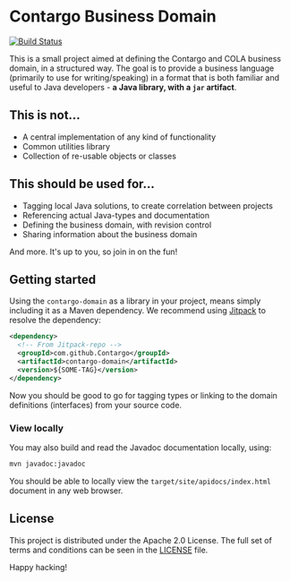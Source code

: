 Contargo Business Domain
========================

[![Build Status](https://travis-ci.org/Contargo/contargo-domain.svg?branch=master)](https://travis-ci.org/Contargo/contargo-domain)

This is a small project aimed at defining the Contargo and COLA business
domain, in a structured way. The goal is to provide a business language
(primarily to use for writing/speaking) in a format that is both
familiar and useful to Java developers - **a Java library, with a `jar`
artifact**.

## This is not...

* A central implementation of any kind of functionality
* Common utilities library
* Collection of re-usable objects or classes

## This should be used for...

* Tagging local Java solutions, to create correlation between projects
* Referencing actual Java-types and documentation
* Defining the business domain, with revision control
* Sharing information about the business domain

And more. It's up to you, so join in on the fun!

## Getting started

Using the `contargo-domain` as a library in your project, means
simply including it as a Maven dependency. We recommend using
[Jitpack](https://jitpack.io) to resolve the dependency:

```xml
<dependency>
  <!-- From Jitpack-repo -->
  <groupId>com.github.Contargo</groupId>
  <artifactId>contargo-domain</artifactId>
  <version>${SOME-TAG}</version>
</dependency>
```

Now you should be good to go for tagging types or linking to the
domain definitions (interfaces) from your source code.

### View locally

You may also build and read the Javadoc documentation locally,
using:

```bash
mvn javadoc:javadoc
```

You should be able to locally view the `target/site/apidocs/index.html`
document in any web browser.

## License

This project is distributed under the Apache 2.0 License. The full set of
terms and conditions can be seen in the [LICENSE](LICENSE.txt) file.

Happy hacking!
